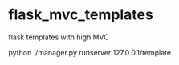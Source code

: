 # flask_mvc_templates
flask templates with high MVC

python ./manager.py runserver
127.0.0.1/template
